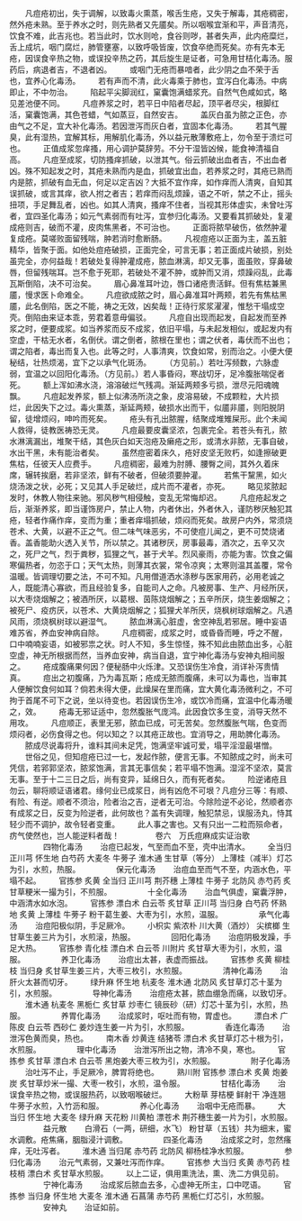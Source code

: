 <!-- { "loadSidebar": true } -->
　　凡痘疮初出，失于调解，以致毒火熏蒸，喉舌生疮，又失于解毒，其疮稠密，然外疮未熟。至于养水之时，则先熟者又先靥矣。所以咽喉宜渐和平，声音清亮，饮食不难，此吉兆也。若当此时，饮水则呛，食谷则哕，甚者失声，此内疮糜烂，舌上成坑，咽门腐烂，肺管壅塞，以致呼吸皆废，饮食卒绝而死矣。亦有先本无疮，因误食辛热之物，或误投辛热之药，其后旋生是证者，可急用甘桔化毒汤。服药后，病退者吉，不退者凶。
　　或咽门无疮而暴喑者，此少阴之血不荣于舌也，宜养心化毒汤。
　　若有声而不清，此火毒乘于肺也，宜泻白化毒汤。中病即止，不中勿治。
　　陷起平尖脚润红，窠囊饱满蜡浆充。自然气色咸如式，略见差池便不同。
　　凡痘养浆之时，若平日中陷者尽起，顶平者尽尖，根脚红活，窠囊饱满，其色苍蜡，气如蒸豆，自然安吉。
　　盖灰白虽为脓之正色，亦由气之不足，宜大补化毒汤。若因泄泻而灰白者，宜固本化毒汤。
　　若其气腥臭，此有湿热，宜解其标，用解肌化毒汤，外以益元散薄敷疮上，勿令至于溃烂可也。
　　正值成浆忽痒搔，用心调护莫辞劳。不分干湿皆凶候，能食神清福自高。
　　凡痘至成浆，切防搔痒抓破，以泄其气。俗云抓破出血者吉，不出血者凶。殊不知起发之时，其疮未熟而内是血，抓破宜出血，若养浆之时，其疮已熟而内是脓，抓破有血无血，何足以定吉凶？大抵不宜作痒，如作痒而人清爽，自知其误抓破，或言其痒，欲人拊之者吉；若痒而闷乱烦躁，语之不听，禁之不止，摇头扭项，手足舞乱者，凶也。如其人清爽，搔痒不住者，当视其形体虚实，未曾吐泻者，宜四圣化毒汤；如元气素弱而有吐泻，宜参归化毒汤。又要看其抓破处，复灌成疮则吉，破而不灌，皮肉焦黑者，不可治也。
　　正面将脓早破伤，依然肿灌复成疮。莫嗟败面留残喘，肿若消时愈断肠。
　　凡视痘疮以正面为主，盖五脏精华，皆聚于面。如他处痘疮破损，正面完全，可言无事；若正面成片破损，别处虽完全，亦何益哉！若破处复得肿灌成疮，脓血淋漓，却又无事，面虽败，穿鼻破唇，但留残喘耳。岂不愈于死耶，若破处不灌不肿，或肿而又消，烦躁闷乱，此毒瓦斯倒陷，决不可治矣。
　　眉心鼻准耳叶边，唇口诸疮贵活鲜。但有焦枯兼黑靥，慢求医卜命难全。
　　凡痘欲成脓之时，眉心鼻准耳叶两颊，若先有焦枯黑靥，此名倒陷，医之不能，祷之无效，凶矣哉！正待行浆浆濯濯，惟愁干塌成空壳。倒陷由来证本乖，劳君着意毋偏驳。
　　凡痘自出现而起发，自起发而至养浆之时，便要成浆。如当养浆而反不成浆，依旧平塌，与未起发相似，或起发内有空虚，干枯无水者，名倒伏。谓之倒者，脓根在里也；谓之伏者，毒伏而不出也；谓之陷者，毒出而复入也。此等之时，人事清爽，饮食如常，别而治之。小便大便秘结，壮热烦渴，宜下之以承气化斑汤。
　　（方见前。）若吐泻频数，六脉虚弱，宜温之以回阳化毒汤。（方见前。）若人事昏闷，寒战切牙，足冷腹胀喘促者死。
　　额上浑如沸水浇，溶溶破烂气残凋。渐延两颊多亏损，泄尽元阳魂魄飘。
　　凡痘起发养浆，额上似沸汤所浇之象，皮溶易破，不成颗粒，大片损烂，此因失下之过。毒火熏蒸，渐延两颊，破损水出而干，似靥非靥，则阳脱阴留，徒增烦闷，呻吟而死矣。
　　疮头有孔出脓腥，结聚成堆雉屎形。此个未闻人救得，徒教医祷恐无灵。
　　凡痘最要皮囊坚浓，包裹完全。若苍头有孔，脓水淋漓漏出，堆聚干结，其色灰白如天泡疮及癞疮之形，或清水非脓，无事自破，水出干黑，未有能治者矣。
　　虽然痘密着床久，疮好皮坚无败朽，如逢擦破更焦枯，任彼天人应费手。
　　凡痘稠密，最难为肘膊、腰臀之间，其外久着床席，辗转挨磨，若非坚浓，鲜有不破者，但破须要肿灌。
　　若焦干黧黑，如火烧汤泼之状，必死；又见其人手足破烂，成片而不灌者，亦死。
　　略见浆脓起发时，休教人物往来驰。邪风秽气相侵触，变乱无常悔却迟。
　　凡痘疮起发之后，渐渐养浆，即当谨饰房户，禁止人物，内者休出，外者休入，谨防秽厌触犯其疮，轻者作痛作痒，变而为重；重者痒塌抓破，烦闷而死矣。故房户内外，常须烧苍术、大黄，以避不正之气。但二味气味恶劣，不可使痘儿闻之，更不可焚烧诸香。盖香能助火透入关节，所以禁之。其诸秽厌，房事最毒，酒次之，五辛又次之，死尸之气，烈于粪秽，狐狸之气，甚于犬羊。烈风豪雨，亦能为害。饮食之偏寒偏热者，勿恣于口；天气太热，则薄其衣裳，常令凉爽；太寒则温其盖覆，常令温暖。皆调理切要之法，不可不知。凡用僧道洒水涤秽与医家用药，必用老诚之人，既能清心寡欲，而且经验复多，自能司人之命。凡被房事、生产、月经所厌，以大枣烧烟解之；被酒所厌，以葛根、茵陈烧烟解之；五辛所厌，烧生姜烟解之；被死尸、疫疠厌，以苍术、大黄烧烟解之；狐狸犬羊所厌，烧枫树球烟解之。凡遇风雨，须烧枫树球以避湿气。
　　脓血淋漓心脏虚，舍空神乱若邪居。睡中妄语难苏省，养血安神病自除。
　　凡痘稠密，成浆之时，或昏昏而睡，呼之不醒，口中喃喃妄语，如被邪祟之状。时人不知，多生惊怪，殊不知此由脓血出多，心脏空虚，神无所根据而然，当养血安神，病当自退，宜宁神化毒汤与安神丸相间服之。
　　疮成腹痛果何因？便秘肠中火烁津。又恐误伤生冷食，消详补泻贵情真。
　　痘出之初腹痛，乃为毒瓦斯；疮成无脓而腹痛，未可以为毒也，当审其人便解饮食何如耳？倘若未得大便，此燥屎在里而痛，宜大黄化毒汤微利之，不可拘于首尾不可下之说，坐以待变也。若因误伤生冷，或饮冷而痛，宜温中化毒汤暖之，效。
　　疮毒无邪证适中，忽然腹胀气庞鸿。此因食饮多生变，消导天然不用攻。
　　凡痘顺正，表里无邪，脓血已成，可无苦矣。忽然腹胀气喘，色变而烦闷者，必伤食得之也。何以知之？以其疮正故也。宜消导之，用助脾化毒汤。
　　脓成尽说毒将升，谁料其间未足凭，饱满坚牢诚可爱，塌平淫湿最堪憎。
　　世俗之见，但知痘疮已过一七，发起作脓，便言无事。不知脓成之时，尚未可凭信，若郛郭坚浓，脓浆饱满，言其无事信矣；若平塌不饱满。湿淫不坚浓，莫言无事。至于十二三日之后，尚有变异，延绵日久，而有死者矣。
　　险逆诸疮且勿云，聊将顺证语诸君。缘何业已成浆日，尚有凶危不可垠？凡痘分三等：有顺、有险、有逆。顺者不须治，险者治之吉，逆者无可治。今除险逆不必论，然顺者亦有成浆之日，反变为险逆者，此何故也？盖有失调理，触犯禁忌，误服汤丸，恃其轻少而不调护，故令轻者变重。
　　此人事之害也。又有只出一二粒而殒命者，疠气使然也，岂人能逆料者哉！
　　
　　卷六　万氏痘麻成实证治歌
　　
　　四物化毒汤
　　治痘已起发，气至而血不至，壳中出清水。
　　全当归 正川芎 怀生地 白芍药 大麦冬 牛蒡子 淮木通 生甘草（等分） 上薄桂（减半）灯芯为引，水煎，热服。
　　
　　保元化毒汤
　　治痘血至而气不至，内涵水色，平塌不起。
　　官拣参 炙黄 全当归 正川芎 荆芥穗 上薄桂 牛蒡子 北防风 赤芍药 炙甘草粳米一撮为引，不煎服。
　　
　　十全化毒汤
　　治血气俱虚，窠囊浮肿，中涵清水如水泡。
　　官拣参 漂白术 白云苓 炙甘草 正川芎 当归身 白芍药 怀熟地 炙黄 上薄桂 牛蒡子 粉干葛生姜、大枣为引，水煎，温服。
　　
　　承气化毒汤
　　治痘阳极似阴，手足厥冷。
　　小枳实 紫浓朴 川大黄（酒炒） 尖槟榔 生甘草生姜三片为引，水煎滚，热服。
　　
　　回阳化毒汤
　　治痘阴极发躁，手足大热。
　　官拣参 青化桂 漂白术 白云苓 川附片 炙甘草大枣为引，水煎，温服。
　　
　　养卫化毒汤
　　治痘出太甚，表虚而振战。
　　官拣参 炙黄 柳桂枝 当归身 炙甘草生姜三片，大枣三枚引，水煎服。
　　
　　清神化毒汤
　　治肝火太甚而切牙。
　　绿升麻 怀生地 杭麦冬 淮木通 北防风 炙甘草灯芯十茎为引，水煎服。
　　
　　导神化毒汤
　　治痘疮太甚，脓血绷急而痛，以致切牙。
　　淮木通 杭麦冬 黑栀仁 炙甘草 炒枣仁 镜辰砂（研）灯芯十茎为引，水煎，热服。
　　
　　养胃化毒汤
　　治成浆时，呕吐而有物，胃虚也。
　　漂白术 广陈皮 白云苓 西砂仁 姜炒连生姜一片为引，水煎服。
　　
　　香连化毒汤
　　治泄泻色黄而臭，热也。
　　南木香 炒黄连 结猪苓 漂白术 炙甘草灯芯十根为引，水煎服。
　　
　　理中化毒汤
　　治泄泻所出之物，清冷不臭，寒也。
　　官拣参 炙甘草 漂白术 白云苓 黑炮姜大枣三枚为引，水煎服。
　　
　　附子化毒汤
　　治吐泻不止，手足厥冷，脾胃将绝也。
　　熟川附 官拣参 漂白术 炙黄 炮姜炭 炙甘草炒米一撮、大枣一枚引，水煎，温令服。
　　
　　甘桔化毒汤
　　治误食辛热之物，或误服热药，以致咽喉破烂。
　　大粉草 芽桔梗 鲜射干 净连翘 牛蒡子水煎，入竹沥和服。
　　
　　养心化毒汤
　　治咽中无疮而暴。
　　大当归 怀生地 大麦冬 绿升麻 天花粉 川黄柏 漂苍术 荆芥穗生姜一片为引，水煎服。
　　
　　益元散
　　白滑石（一两，研细，水飞） 粉甘草（五钱）共为细末，蜜水调敷。疮焦痛，胭脂浸汁调敷。
　　
　　四圣化毒汤
　　治成浆之时，忽然瘙痒，无吐泻者。
　　淮木通 当归尾 赤芍药 北防风 柳杨桂净水煎服。
　　
　　参归化毒汤
　　治元气素弱，又兼吐泻而作痒。
　　官拣参 大当归 炙黄 赤芍药 桂枝梢 漂白术 炙甘草水煎服。
　　以上二证，俱用熏洗法，熏、洗二方俱见前。
　　
　　宁神化毒汤
　　治成浆后脓血去多，心虚神无所主，口中呓语。
　　官拣参 当归身 怀生地 大麦冬 淮木通 石菖蒲 赤芍药 黑栀仁灯芯引，水煎服。
　　
　　安神丸
　　治证如前。
